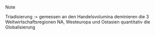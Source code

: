 > [!Note]
Triadisierung := gemessen an den Handelsvolumina deminieren die 3 Weltwirtschaftsregionen NA, Westeuropa und Ostasien quantitativ die Globalisierung
<!--SR:!2026-09-03,464,310-->